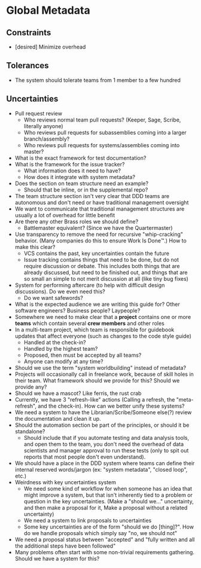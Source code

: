 # Global Metadata

## Constraints
- [desired] Minimize overhead

## Tolerances
- The system should tolerate teams from 1 member to a few hundred

## Uncertainties
- Pull request review
  - Who reviews normal team pull requests? (Keeper, Sage, Scribe, literally anyone)
  - Who reviews pull requests for subassemblies coming into a larger branch/assembly?
  - Who reviews pull requests for systems/assemblies coming into master?
- What is the exact framework for test documentation?
- What is the framework for the issue tracker?
  - What information does it need to have?
  - How does it integrate with system metadata?
- Does the section on team structure need an example?
  - Should that be inline, or in the supplemental repo?
- The team structure section isn't very clear that DDD teams are autonomous and don't need or have traditional management oversight
- We want to communicate that traditional management structures are usually a lot of overhead for little benefit
- Are there any other Brass roles we should define?
  - Battlemaster equivalent? (Since we have the Quartermaster)
- Use transparency to remove the need for recursive "whip-cracking" behavior. (Many companies do this to ensure Work Is Done:tm:.) How to make this clear?
  - VCS contains the past, key uncertainties contain the future
  - Issue tracking contains things that need to be done, but do not require discussion or debate. This includes both things that are already discussed, but need to be finished out, and things that are so small an simple to not merit discussion at all (like tiny bug fixes)
- System for performing aftercare (to help with difficult design discussions). Do we even need this?
  - Do we want safewords?
- What is the expected audience we are writing this guide for? Other software engineers? Business people? Laypeople?
- Somewhere we need to make clear that a **project** contains one or more **teams** which contain several **crew members** and other roles
- In a multi-team project, which team is responsible for guidebook updates that affect everyone (such as changes to the code style guide)
  - Handled at the check-in?
  - Handled by the highest team?
  - Proposed, then must be accepted by all teams?
  - Anyone can modify at any time?
- Should we use the term "system worldbuilding" instead of metadata?
- Projects will occasionally call in freelance work, because of skill holes in their team. What framework should we provide for this? Should we provide any?
- Should we have a mascot? Like ferris, the rust crab
- Currently, we have 3 "refresh-like" actions (Calling a refresh, the "meta-refresh", and the check-in). How can we better unify these systems?
- We need a system to have the Librarian/Scribe/Someone else(?) review the documentation and clean it up.
- Should the automation section be part of the principles, or should it be standalone?
  - Should include that if you automate testing and data analysis tools, and open them to the team, you don't need the overhead of data scientists and manager approval to run these tests (only to spit out reports that most people don't even understand).
- We should have a place in the DDD system where teams can define their internal reserved words/jargon (ex: "system metadata", "closed loop", etc.)
- Weirdness with key uncertainties system
  - We need some kind of workflow for when someone has an idea that might improve a system, but that isn't inherently tied to a problem or question in the key uncertainties. (Make a "should we..." uncertainty, and then make a proposal for it, Make a proposal without a related uncertainty)
  - We need a system to link proposals to uncertainties
  - Some key uncertainties are of the form "should we do [thing]?". How do we handle proposals which simply say "no, we should not"
- We need a proposal status between "accepted" and "fully written and all the additional steps have been followed"
- Many problems often start with some non-trivial requirements gathering. Should we have a system for this?